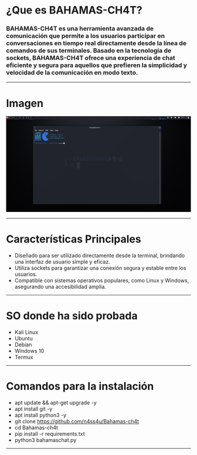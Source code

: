 # ¿Que es BAHAMAS-CH4T?
### BAHAMAS-CH4T es una herramienta avanzada de comunicación que permite a los usuarios participar en conversaciones en tiempo real directamente desde la línea de comandos de sus terminales. Basado en la tecnología de sockets, BAHAMAS-CH4T ofrece una experiencia de chat eficiente y segura para aquellos que prefieren la simplicidad y velocidad de la comunicación en modo texto.

------------

# Imagen
![No pudo cargar la imagen...](https://raw.githubusercontent.com/n4ss4u/Bahamas-ch4t/main/Screenshot_2023-11-11_15_00_35.png)

------------

# Características Principales
- Diseñado para ser utilizado directamente desde la terminal, brindando una interfaz de usuario simple y eficaz.
- Utiliza sockets para garantizar una conexión segura y estable entre los usuarios.
- Compatible con sistemas operativos populares, como Linux y Windows, asegurando una accesibilidad amplia.
------------

# SO donde ha sido probada
- Kali Linux
- Ubuntu
- Debian
- Windows 10
- Termux
------------


# Comandos para la instalación
- apt update && apt-get upgrade -y
- apt install git -y
- apt install python3 -y
- git clone https://github.com/n4ss4u/Bahamas-ch4t
- cd Bahamas-ch4t
- pip install -r requirements.txt
- python3 bahamaschat.py
------------
